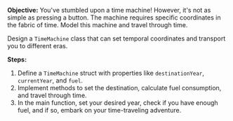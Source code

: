 **Objective:**
You've stumbled upon a time machine! However, it's not as simple as pressing a button. The machine requires specific coordinates in the fabric of time. Model this machine and travel through time.

Design a `TimeMachine` class that can set temporal coordinates and transport you to different eras.

**Steps:**
1. Define a `TimeMachine` struct with properties like `destinationYear`, `currentYear`, and `fuel`.
2. Implement methods to set the destination, calculate fuel consumption, and travel through time.
3. In the main function, set your desired year, check if you have enough fuel, and if so, embark on your time-traveling adventure.

